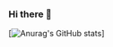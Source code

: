 ### Hi there 👋

[![Anurag's GitHub stats](https://github-readme-stats.vercel.app/api?username=justcallmesu)]
